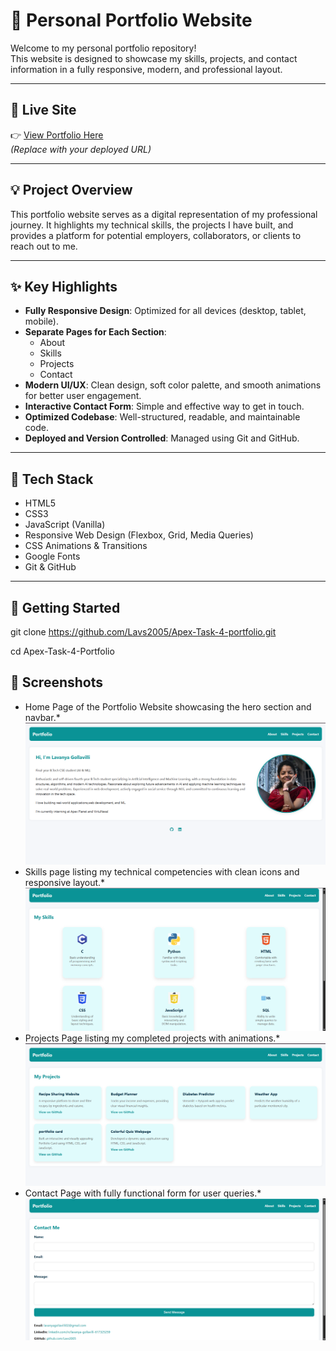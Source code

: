 # 🌟 Personal Portfolio Website

Welcome to my personal portfolio repository!  
This website is designed to showcase my skills, projects, and contact information in a fully responsive, modern, and professional layout.

---

## 🔗 Live Site

👉 [View Portfolio Here](#)  
*(Replace with your deployed URL)*

---

## 💡 Project Overview

This portfolio website serves as a digital representation of my professional journey. It highlights my technical skills, the projects I have built, and provides a platform for potential employers, collaborators, or clients to reach out to me.

---

## ✨ Key Highlights

- **Fully Responsive Design**: Optimized for all devices (desktop, tablet, mobile).
- **Separate Pages for Each Section**:
  - About
  - Skills
  - Projects
  - Contact
- **Modern UI/UX**: Clean design, soft color palette, and smooth animations for better user engagement.
- **Interactive Contact Form**: Simple and effective way to get in touch.
- **Optimized Codebase**: Well-structured, readable, and maintainable code.
- **Deployed and Version Controlled**: Managed using Git and GitHub.

---

## 🧰 Tech Stack

- HTML5
- CSS3
- JavaScript (Vanilla)
- Responsive Web Design (Flexbox, Grid, Media Queries)
- CSS Animations & Transitions
- Google Fonts
- Git & GitHub

---

## 🚀 Getting Started

git clone https://github.com/Lavs2005/Apex-Task-4-portfolio.git

cd Apex-Task-4-Portfolio

## 📸 Screenshots

* Home Page of the Portfolio Website showcasing the hero section and navbar.*
![Home Page](images/img1.png)
* Skills page listing my technical competencies with clean icons and responsive layout.*
![Skills Page](images/img2.png)
* Projects Page listing my completed projects with animations.*
![Projects Page](images/img3.png)
* Contact Page with fully functional form for user queries.*
![Contact Page](images/img4.png)


